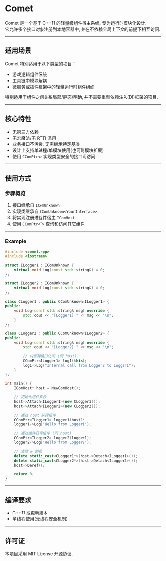 ﻿# Comet

Comet 是一个基于 C++11 的轻量级组件宿主系统, 专为运行时模块化设计.   
它允许多个接口对象注册到本地容器中, 并在不依赖全局上下文的前提下相互访问. 

---

## 适用场景

Comet 特别适用于以下类型的项目：

- 游戏逻辑组件系统  
- 工具链中模块解耦  
- 微服务或插件框架中的轻量运行时组件组织  

特别适用于组件之间关系局部/静态/明确, 并不需要重型依赖注入(DI)框架的项目. 

---

## 核心特性

- 无第三方依赖  
- 无宏魔法/无 RTTI 滥用  
- 业务接口不污染, 无需继承特定基类  
- 设计上支持单进程/单模块使用(也可跨模块扩展)  
- 使用 `CComPtr<>` 实现类型安全的接口间访问  

---

## 使用方式

### 步骤概览

1. 接口继承自 `IComUnknown`  
2. 实现类继承自 `CComUnknown<YourInterface>`  
3. 将实现注册进组件宿主 `IComHost`  
4. 使用 `CComPtr<T>` 查询和访问其它组件  

---

### Example

```cpp
#include <comet.hpp>
#include <iostream>

struct ILogger1 : IComUnknown {
    virtual void Log(const std::string&) = 0;
};

struct ILogger2 : IComUnknown {
    virtual void Log(const std::string&) = 0;
};

class CLogger1 : public CComUnknown<ILogger1> {
public:
    void Log(const std::string& msg) override {
        std::cout << "[Logger1] " << msg << "\n";
    }
};

class CLogger2 : public CComUnknown<ILogger2> {
public:
    void Log(const std::string& msg) override {
        std::cout << "[Logger2] " << msg << "\n";

        // 内部跨接口访问 (同 host)
        CComPtr<ILogger1> log1(this);
        log1->Log("Internal call from Logger2 to Logger1");
    }
};

int main() {
    IComHost* host = NewComHost();

    // 初始化组件集合
    host->Attach<ILogger1>(new CLogger1());
    host->Attach<ILogger2>(new CLogger2());

    // 通过 host 获得组件
    CComPtr<ILogger1> logger1(host);
    logger1->Log("Hello from Logger1");

    // 通过组件获得组件 (同 host)
    CComPtr<ILogger2> logger2(logger1);
    logger2->Log("Hello from Logger2");

    // 清理 & 卸载
    delete static_cast<CLogger1*>(host->Detach<ILogger1>());
    delete static_cast<CLogger2*>(host->Detach<ILogger2>());
    host->Deref();

    return 0;
}
```

---

## 编译要求

- C++11 或更新版本  
- 单线程使用(无线程安全机制)  

---

## 许可证

本项目采用 MIT License 开源协议. 
